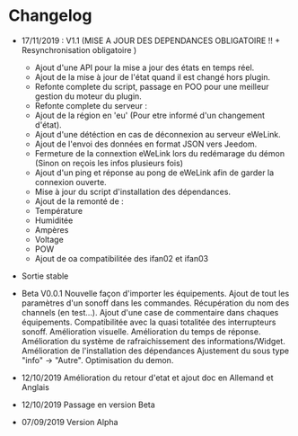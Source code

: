 # Changelog

- 17/11/2019 : V1.1 (MISE A JOUR DES DEPENDANCES OBLIGATOIRE !! + Resynchronisation obligatoire )
	- Ajout d'une API pour la mise a jour des états en temps réel.
	- Ajout de la mise à jour de l'état quand il est changé hors plugin.
	- Refonte complete du script, passage en POO pour une meilleur gestion du moteur du plugin.
	- Refonte complete du serveur : 
	- Ajout de la région en 'eu' (Pour etre informé d'un changement d'état).
	- Ajout d'une détéction en cas de déconnexion au serveur eWeLink.
	- Ajout de l'envoi des données en format JSON vers Jeedom.
	- Fermeture de la connextion eWeLink lors du redémarage du démon (Sinon on reçois les infos plusieurs fois)
	- Ajout d'un ping et réponse au pong de eWeLink afin de garder la connexion ouverte.
	- Mise à jour du script d'installation des dépendances.
	- Ajout de la remonté de : 
	- Température
	- Humiditée
	- Ampères
	- Voltage
	- POW
	- Ajout de oa compatibilitée des ifan02 et ifan03

- Sortie stable
- Beta V0.0.1
	Nouvelle façon d'importer les équipements.
	Ajout de tout les paramètres d'un sonoff dans les commandes.
	Récupération du nom des channels (en test...).
	Ajout d'une case de commentaire dans chaques équipements.
	Compatibilitée avec la quasi totalitée des interrupteurs sonoff.
	Amélioration visuelle.
	Amélioration du temps de réponse.
	Amélioration du système de rafraichissement des informations/Widget.
	Amélioration de l'installation des dépendances
	Ajustement du sous type "info" -> "Autre".
	Optimisation du demon.
- 12/10/2019 Amélioration du retour d'etat et ajout doc en Allemand et Anglais
- 12/10/2019 Passage en version Beta
- 07/09/2019 Version Alpha

